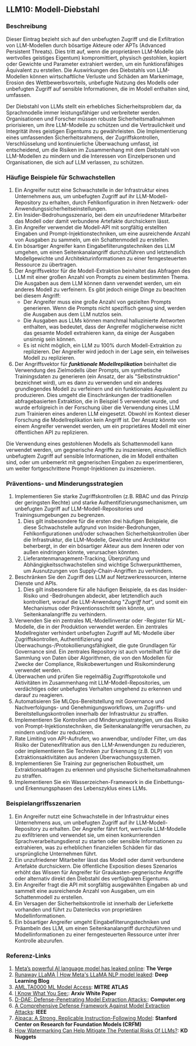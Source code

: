 ## LLM10: Modell-Diebstahl

### Beschreibung

Dieser Eintrag bezieht sich auf den unbefugten Zugriff und die Exfiltration von LLM-Modellen durch bösartige Akteure oder APTs (Advanced Persistent Threats). Dies tritt auf, wenn die proprietären LLM-Modelle (als wertvolles geistiges Eigentum) kompromittiert, physisch gestohlen, kopiert oder Gewichte und Parameter extrahiert werden, um ein funktionsfähiges Äquivalent zu erstellen. Die Auswirkungen des Diebstahls von LLM-Modellen können wirtschaftliche Verluste und Schäden am Markenimage, Erosion des Wettbewerbsvorteils, unbefugte Nutzung des Modells oder unbefugten Zugriff auf sensible Informationen, die im Modell enthalten sind, umfassen.

Der Diebstahl von LLMs stellt ein erhebliches Sicherheitsproblem dar, da Sprachmodelle immer leistungsfähiger und verbreiteter werden. Organisationen und Forscher müssen robuste Sicherheitsmaßnahmen priorisieren, um ihre LLM-Modelle zu schützen und die Vertraulichkeit und Integrität ihres geistigen Eigentums zu gewährleisten. Die Implementierung eines umfassenden Sicherheitsrahmens, der Zugriffskontrollen, Verschlüsselung und kontinuierliche Überwachung umfasst, ist entscheidend, um die Risiken im Zusammenhang mit dem Diebstahl von LLM-Modellen zu mindern und die Interessen von Einzelpersonen und Organisationen, die sich auf LLM verlassen, zu schützen.

### Häufige Beispiele für Schwachstellen

1. Ein Angreifer nutzt eine Schwachstelle in der Infrastruktur eines Unternehmens aus, um unbefugten Zugriff auf ihr LLM-Modell-Repository zu erhalten, durch Fehlkonfiguration in ihren Netzwerk- oder Anwendungssicherheitseinstellungen.
2. Ein Insider-Bedrohungsszenario, bei dem ein unzufriedener Mitarbeiter das Modell oder damit verbundene Artefakte durchsickern lässt.
3. Ein Angreifer verwendet die Modell-API mit sorgfältig erstellten Eingaben und Prompt-Injektionstechniken, um eine ausreichende Anzahl von Ausgaben zu sammeln, um ein Schattenmodell zu erstellen.
4. Ein bösartiger Angreifer kann Eingabefilterungstechniken des LLM umgehen, um einen Seitenkanalangriff durchzuführen und letztendlich Modellgewichte und Architekturinformationen zu einer ferngesteuerten Ressource zu übertragen.
5. Der Angriffsvektor für die Modell-Extraktion beinhaltet das Abfragen des LLM mit einer großen Anzahl von Prompts zu einem bestimmten Thema. Die Ausgaben aus dem LLM können dann verwendet werden, um ein anderes Modell zu verfeinern. Es gibt jedoch einige Dinge zu beachten bei diesem Angriff:
   - Der Angreifer muss eine große Anzahl von gezielten Prompts generieren. Wenn die Prompts nicht spezifisch genug sind, werden die Ausgaben aus dem LLM nutzlos sein.
   - Die Ausgaben aus LLMs können manchmal halluzinierte Antworten enthalten, was bedeutet, dass der Angreifer möglicherweise nicht das gesamte Modell extrahieren kann, da einige der Ausgaben unsinnig sein können.
   - Es ist nicht möglich, ein LLM zu 100% durch Modell-Extraktion zu replizieren. Der Angreifer wird jedoch in der Lage sein, ein teilweises Modell zu replizieren.
6. Der Angriffsvektor für **_funktionale Modellreplikation_** beinhaltet die Verwendung des Zielmodells über Prompts, um synthetische Trainingsdaten zu generieren (ein Ansatz, der als "Selbstinstruktion" bezeichnet wird), um es dann zu verwenden und ein anderes grundlegendes Modell zu verfeinern und ein funktionales Äquivalent zu produzieren. Dies umgeht die Einschränkungen der traditionellen abfragebasierten Extraktion, die in Beispiel 5 verwendet wurde, und wurde erfolgreich in der Forschung über die Verwendung eines LLM zum Trainieren eines anderen LLM eingesetzt. Obwohl im Kontext dieser Forschung die Modellreplikation kein Angriff ist. Der Ansatz könnte von einem Angreifer verwendet werden, um ein proprietäres Modell mit einer öffentlichen API zu replizieren.

Die Verwendung eines gestohlenen Modells als Schattenmodell kann verwendet werden, um gegnerische Angriffe zu inszenieren, einschließlich unbefugtem Zugriff auf sensible Informationen, die im Modell enthalten sind, oder um unbemerkt mit gegnerischen Eingaben zu experimentieren, um weiter fortgeschrittene Prompt-Injektionen zu inszenieren.

### Präventions- und Minderungsstrategien

1. Implementieren Sie starke Zugriffskontrollen (z.B. RBAC und das Prinzip der geringsten Rechte) und starke Authentifizierungsmechanismen, um unbefugten Zugriff auf LLM-Modell-Repositories und Trainingsumgebungen zu begrenzen.
   1. Dies gilt insbesondere für die ersten drei häufigen Beispiele, die diese Schwachstelle aufgrund von Insider-Bedrohungen, Fehlkonfigurationen und/oder schwachen Sicherheitskontrollen über die Infrastruktur, die LLM-Modelle, Gewichte und Architektur beherbergt, in der ein bösartiger Akteur aus dem Inneren oder von außen eindringen könnte, verursachen könnten.
   2. Lieferantenmanagement-Tracking, Überprüfung und Abhängigkeitsschwachstellen sind wichtige Schwerpunktthemen, um Ausnutzungen von Supply-Chain-Angriffen zu verhindern.
2. Beschränken Sie den Zugriff des LLM auf Netzwerkressourcen, interne Dienste und APIs.
   1. Dies gilt insbesondere für alle häufigen Beispiele, da es das Insider-Risiko und -Bedrohungen abdeckt, aber letztendlich auch kontrolliert, worauf die LLM-Anwendung "_Zugriff hat_", und somit ein Mechanismus oder Präventionsschritt sein könnte, um Seitenkanalangriffe zu verhindern.
3. Verwenden Sie ein zentrales ML-Modellinventar oder -Register für ML-Modelle, die in der Produktion verwendet werden. Ein zentrales Modellregister verhindert unbefugten Zugriff auf ML-Modelle über Zugriffskontrollen, Authentifizierung und Überwachungs-/Protokollierungsfähigkeit, die gute Grundlagen für Governance sind. Ein zentrales Repository ist auch vorteilhaft für die Sammlung von Daten über Algorithmen, die von den Modellen für Zwecke der Compliance, Risikobewertungen und Risikominderung verwendet werden.
4. Überwachen und prüfen Sie regelmäßig Zugriffsprotokolle und Aktivitäten im Zusammenhang mit LLM-Modell-Repositories, um verdächtiges oder unbefugtes Verhalten umgehend zu erkennen und darauf zu reagieren.
5. Automatisieren Sie MLOps-Bereitstellung mit Governance und Nachverfolgungs- und Genehmigungsworkflows, um Zugriffs- und Bereitstellungskontrollen innerhalb der Infrastruktur zu straffen.
6. Implementieren Sie Kontrollen und Minderungsstrategien, um das Risiko von Prompt-Injektionstechniken, die Seitenkanalangriffe verursachen, zu mindern und/oder zu reduzieren.
7. Rate Limiting von API-Aufrufen, wo anwendbar, und/oder Filter, um das Risiko der Datenexfiltration aus den LLM-Anwendungen zu reduzieren, oder implementieren Sie Techniken zur Erkennung (z.B. DLP) von Extraktionsaktivitäten aus anderen Überwachungssystemen.
8. Implementieren Sie Training zur gegnerischen Robustheit, um Extraktionsabfragen zu erkennen und physische Sicherheitsmaßnahmen zu straffen.
9. Implementieren Sie ein Wasserzeichen-Framework in die Einbettungs- und Erkennungsphasen des Lebenszyklus eines LLMs.

### Beispielangriffsszenarien

1. Ein Angreifer nutzt eine Schwachstelle in der Infrastruktur eines Unternehmens aus, um unbefugten Zugriff auf ihr LLM-Modell-Repository zu erhalten. Der Angreifer fährt fort, wertvolle LLM-Modelle zu exfiltrieren und verwendet sie, um einen konkurrierenden Sprachverarbeitungsdienst zu starten oder sensible Informationen zu extrahieren, was zu erheblichen finanziellen Schäden für das ursprüngliche Unternehmen führt.
2. Ein unzufriedener Mitarbeiter lässt das Modell oder damit verbundene Artefakte durchsickern. Die öffentliche Exposition dieses Szenarios erhöht das Wissen für Angreifer für Graukasten-gegnerische Angriffe oder alternativ direkt den Diebstahl des verfügbaren Eigentums.
3. Ein Angreifer fragt die API mit sorgfältig ausgewählten Eingaben ab und sammelt eine ausreichende Anzahl von Ausgaben, um ein Schattenmodell zu erstellen.
4. Ein Versagen der Sicherheitskontrolle ist innerhalb der Lieferkette vorhanden und führt zu Datenlecks von proprietären Modellinformationen.
5. Ein bösartiger Angreifer umgeht Eingabefilterungstechniken und Präambeln des LLM, um einen Seitenkanalangriff durchzuführen und Modellinformationen zu einer ferngesteuerten Ressource unter ihrer Kontrolle abzurufen.

### Referenz-Links

1. [Meta’s powerful AI language model has leaked online](https://www.theverge.com/2023/3/8/23629362/meta-ai-language-model-llama-leak-online-misuse): **The Verge**
2. [Runaway LLaMA | How Meta's LLaMA NLP model leaked](https://www.deeplearning.ai/the-batch/how-metas-llama-nlp-model-leaked/): **Deep Learning Blog**
3. [AML.TA0000 ML Model Access](https://atlas.mitre.org/tactics/AML.TA0000): **MITRE ATLAS**
4. [I Know What You See:](https://arxiv.org/pdf/1803.05847.pdf): **Arxiv White Paper**
5. [D-DAE: Defense-Penetrating Model Extraction Attacks:](https://www.computer.org/csdl/proceedings-article/sp/2023/933600a432/1He7YbsiH4c): **Computer.org**
6. [A Comprehensive Defense Framework Against Model Extraction Attacks](https://ieeexplore.ieee.org/document/10080996): **IEEE**
7. [Alpaca: A Strong, Replicable Instruction-Following Model](https://crfm.stanford.edu/2023/03/13/alpaca.html): **Stanford Center on Research for Foundation Models (CRFM)**
8. [How Watermarking Can Help Mitigate The Potential Risks Of LLMs?](https://www.kdnuggets.com/2023/03/watermarking-help-mitigate-potential-risks-llms.html): **KD Nuggets**